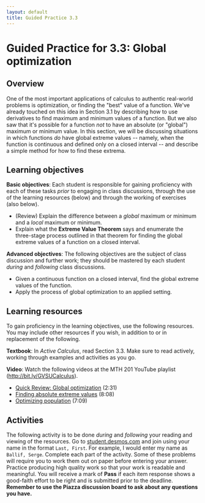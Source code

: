 ```yaml
---
layout: default
title: Guided Practice 3.3
---
```


# Guided Practice for 3.3: Global optimization

## Overview

One of the most important applications of calculus to authentic real-world problems is optimization, or finding the "best" value of a function. We've already touched on this idea in Section 3.1 by describing how to use derivatives to find maximum and minimum values of a function. But we also saw that it's possible for a function *not* to have an absolute (or "global") maximum or minimum value. In this section, we will be discussing situations in which functions *do* have global extreme values -- namely, when the function is continuous and defined only on a closed interval -- and describe a simple method for how to find these extrema.



## Learning objectives

__Basic objectives__: Each student is responsible for gaining proficiency with each of these tasks _prior_ to engaging in class discussions, through the use of the learning resources (below) and through the working of exercises (also below).

- (Review) Explain the difference between a *global* maximum or minimum and a *local* maximum or minimum.
- Explain what the **Extreme Value Theorem** says and enumerate the three-stage process outlined in that theorem for finding the global extreme values of a function on a closed interval.

__Advanced objectives__: The following objectives are the subject of class discussion and further work; they should be mastered by each student _during_ and _following_ class discussions.

- Given a continuous function on a closed interval, find the global extreme values of the function.
- Apply the process of global optimization to an applied setting.

## Learning resources

To gain proficiency in the learning objectives, use the following resources. You may include other resources if you wish, in addition to or in replacement of the following.

__Textbook__: In _Active Calculus_, read Section 3.3. Make sure to read actively, working through examples and activities as you go.

__Video__: Watch the following videos at the MTH 201 YouTube playlist (http://bit.ly/GVSUCalculus).

- [Quick Review: Global optimization](http://www.youtube.com/watch?v=ldJfxeGHv3Y&list=PL9bIjQJDwfGuXQHuS5Jkmum_CFILoCZX-&index=66) (2:31)
- [Finding absolute extreme values](http://www.youtube.com/watch?v=YE57SJzL8r8&list=PL9bIjQJDwfGuXQHuS5Jkmum_CFILoCZX-&index=67) (8:08)
- [Optimizing population](http://www.youtube.com/watch?v=kz9JFNlQVVI&list=PL9bIjQJDwfGuXQHuS5Jkmum_CFILoCZX-&index=68) (7:09)


## Activities

The following activity is to be done _during_ and _following_ your reading and viewing of the resources. Go to [student.desmos.com](https://student.desmos.com/?prepopulateCode=PADDDU) and join using your name in the format `Last, First`. For example, I would enter my name as `Ballif, Serge`. Complete each part of the activity. Some of these problems will require you to work them out on paper before entering your answer. Practice producing high quality work so that your work is readable and meaningful. You will receive a mark of __Pass__ if each item response shows a good-faith effort to be right and is submitted prior to the deadline. __Remember to use the Piazza discussion board to ask about any questions you have.__
